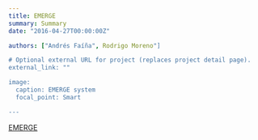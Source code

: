 ```yaml
---
title: EMERGE
summary: Summary
date: "2016-04-27T00:00:00Z"

authors: ["Andrés Faíña", Rodrigo Moreno"]

# Optional external URL for project (replaces project detail page).
external_link: ""

image:
  caption: EMERGE system
  focal_point: Smart

---
```


[EMERGE](https://sites.google.com/view/emergemodular)